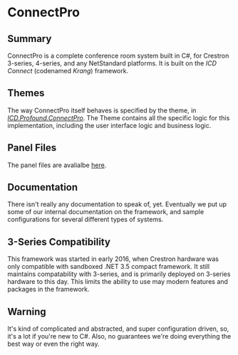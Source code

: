 # ConnectPro

## Summary
ConnectPro is a complete conference room system built in C#, for Crestron 3-series, 4-series, and any NetStandard platforms.  It is built on the *ICD Connect* (codenamed *Krang*) framework.

## Themes
The way ConnectPro itself behaves is specified by the theme, in [*ICD.Profound.ConnectPro*](https://github.com/ICDSystems/ICD.Profound.ConnectPRO/). The Theme contains all the specific logic for this implementation, including the user interface logic and business logic.

## Panel Files
The panel files are avalialbe [here](https://github.com/ICDSystems/ConnectProPanel).

## Documentation
There isn't really any documentation to speak of, yet. Eventually we put up some of our internal documentation on the framework, and sample configurations for several different types of systems.

## 3-Series Compatibility
This framework was started in early 2016, when Crestron hardware was only compatible with sandboxed .NET 3.5 compact framework. It still maintains compatability with 3-series, and is primarily deployed on 3-series hardware to this day. This limits the ability to use may modern features and packages in the framework.

## Warning
It's kind of complicated and abstracted, and super configuration driven, so, it's a lot if you're new to C#. Also, no guarantees we're doing everything the best way or even the right way.


